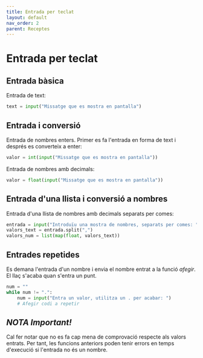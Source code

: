 ```yaml
---
title: Entrada per teclat
layout: default
nav_order: 2
parent: Receptes
---
```


# Entrada per teclat

## Entrada bàsica

Entrada de text:

```python
text = input("Missatge que es mostra en pantalla")
```

## Entrada i conversió

Entrada de nombres enters. Primer es fa l'entrada en forma de text i després es converteix a enter:

```python  
valor = int(input("Missatge que es mostra en pantalla"))
```

Entrada de nombres amb decimals:

```python
valor = float(input("Missatge que es mostra en pantalla"))
```

## Entrada d'una llista i conversió a nombres

Entrada d'una llista de nombres amb decimals separats per comes:

```python
entrada = input("Introduïu una mostra de nombres, separats per comes: ")
valors_text = entrada.split(",")
valors_num = list(map(float, valors_text))
```

## Entrades repetides

Es demana l'entrada d'un nombre i envia el nombre entrat a la funció *afegir*. El llaç s'acaba quan s'entra un punt.

```python
num = ""
while num != ".":
    num = input("Entra un valor, utilitza un . per acabar: ")
    # Afegir codi a repetir
```

## *NOTA Important!*

Cal fer notar que no es fa cap mena de comprovació respecte als valors entrats. Per tant, les funcions anteriors poden tenir errors en temps d'execució si l'entrada no és un nombre.
